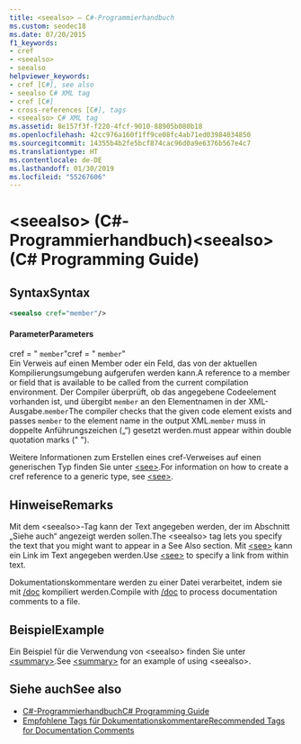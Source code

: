 ```yaml
---
title: <seealso> – C#-Programmierhandbuch
ms.custom: seodec18
ms.date: 07/20/2015
f1_keywords:
- cref
- <seealso>
- seealso
helpviewer_keywords:
- cref [C#], see also
- seealso C# XML tag
- cref [C#]
- cross-references [C#], tags
- <seealso> C# XML tag
ms.assetid: 8e157f3f-f220-4fcf-9010-88905b080b18
ms.openlocfilehash: 42cc976a160f1ff9ce08fc4ab71ed03984034850
ms.sourcegitcommit: 14355b4b2fe5bcf874cac96d0a9e6376b567e4c7
ms.translationtype: HT
ms.contentlocale: de-DE
ms.lasthandoff: 01/30/2019
ms.locfileid: "55267606"
---
```

# <a name="seealso-c-programming-guide"></a><span data-ttu-id="396fc-102">\<seealso> (C#-Programmierhandbuch)</span><span class="sxs-lookup"><span data-stu-id="396fc-102">\<seealso> (C# Programming Guide)</span></span>
## <a name="syntax"></a><span data-ttu-id="396fc-103">Syntax</span><span class="sxs-lookup"><span data-stu-id="396fc-103">Syntax</span></span>  
  
```xml  
<seealso cref="member"/>  
```  
  
#### <a name="parameters"></a><span data-ttu-id="396fc-104">Parameter</span><span class="sxs-lookup"><span data-stu-id="396fc-104">Parameters</span></span>  
 <span data-ttu-id="396fc-105">cref = " `member`"</span><span class="sxs-lookup"><span data-stu-id="396fc-105">cref = " `member`"</span></span>  
 <span data-ttu-id="396fc-106">Ein Verweis auf einen Member oder ein Feld, das von der aktuellen Kompilierungsumgebung aufgerufen werden kann.</span><span class="sxs-lookup"><span data-stu-id="396fc-106">A reference to a member or field that is available to be called from the current compilation environment.</span></span> <span data-ttu-id="396fc-107">Der Compiler überprüft, ob das angegebene Codeelement vorhanden ist, und übergibt `member` an den Elementnamen in der XML-Ausgabe.`member`</span><span class="sxs-lookup"><span data-stu-id="396fc-107">The compiler checks that the given code element exists and passes `member` to the element name in the output XML.`member`</span></span> <span data-ttu-id="396fc-108">muss in doppelte Anführungszeichen („“) gesetzt werden.</span><span class="sxs-lookup"><span data-stu-id="396fc-108">must appear within double quotation marks (" ").</span></span>  
  
 <span data-ttu-id="396fc-109">Weitere Informationen zum Erstellen eines cref-Verweises auf einen generischen Typ finden Sie unter [\<see>](../../../csharp/programming-guide/xmldoc/see.md).</span><span class="sxs-lookup"><span data-stu-id="396fc-109">For information on how to create a cref reference to a generic type, see [\<see>](../../../csharp/programming-guide/xmldoc/see.md).</span></span>  
  
## <a name="remarks"></a><span data-ttu-id="396fc-110">Hinweise</span><span class="sxs-lookup"><span data-stu-id="396fc-110">Remarks</span></span>  
 <span data-ttu-id="396fc-111">Mit dem \<seealso>-Tag kann der Text angegeben werden, der im Abschnitt „Siehe auch“ angezeigt werden sollen.</span><span class="sxs-lookup"><span data-stu-id="396fc-111">The \<seealso> tag lets you specify the text that you might want to appear in a See Also section.</span></span> <span data-ttu-id="396fc-112">Mit [\<see>](../../../csharp/programming-guide/xmldoc/see.md) kann ein Link im Text angegeben werden.</span><span class="sxs-lookup"><span data-stu-id="396fc-112">Use [\<see>](../../../csharp/programming-guide/xmldoc/see.md) to specify a link from within text.</span></span>  
  
 <span data-ttu-id="396fc-113">Dokumentationskommentare werden zu einer Datei verarbeitet, indem sie mit [/doc](../../../csharp/language-reference/compiler-options/doc-compiler-option.md) kompiliert werden.</span><span class="sxs-lookup"><span data-stu-id="396fc-113">Compile with [/doc](../../../csharp/language-reference/compiler-options/doc-compiler-option.md) to process documentation comments to a file.</span></span>  
  
## <a name="example"></a><span data-ttu-id="396fc-114">Beispiel</span><span class="sxs-lookup"><span data-stu-id="396fc-114">Example</span></span>  
 <span data-ttu-id="396fc-115">Ein Beispiel für die Verwendung von \<seealso> finden Sie unter [\<summary>](../../../csharp/programming-guide/xmldoc/summary.md).</span><span class="sxs-lookup"><span data-stu-id="396fc-115">See [\<summary>](../../../csharp/programming-guide/xmldoc/summary.md) for an example of using \<seealso>.</span></span>  
  
## <a name="see-also"></a><span data-ttu-id="396fc-116">Siehe auch</span><span class="sxs-lookup"><span data-stu-id="396fc-116">See also</span></span>

- [<span data-ttu-id="396fc-117">C#-Programmierhandbuch</span><span class="sxs-lookup"><span data-stu-id="396fc-117">C# Programming Guide</span></span>](../../../csharp/programming-guide/index.md)
- [<span data-ttu-id="396fc-118">Empfohlene Tags für Dokumentationskommentare</span><span class="sxs-lookup"><span data-stu-id="396fc-118">Recommended Tags for Documentation Comments</span></span>](../../../csharp/programming-guide/xmldoc/recommended-tags-for-documentation-comments.md)
